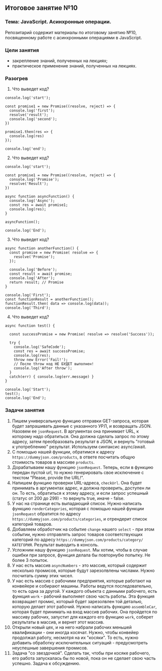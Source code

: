 ## Итоговое занятие №10

### Тема: JavaScript. Асинхронные операции.
Репозитарий содержит материалы по итоговому занятию №10, посвященному работе с асинхронными операциями в JavaScript.

### Цели занятия
- закрепление знаний, полученных на лекциях;
- практическое применение знаний, полученных на лекциях.

### Разогрев
1. Что выведет код?
```
console.log('start');

const promise1 = new Promise((resolve, reject) => {
  console.log('first');
  resolve('result');
  console.log('second');
})

promise1.then(res => {
  console.log(res)
});

console.log('end');
```

2. Что выведет код?
```
console.log('start');

const promise1 = new Promise((resolve, reject) => {
  console.log('Promise');
  resolve('Result');
})

async function asyncFunction() {
  console.log('Async');
  const res = await promise1;
  console.log(res);
}

asyncFunction();

console.log('End');
```

3. Что выведет код?
```
async function anotherFunction() {
  const promise = new Promise( resolve => {
    resolve('Promise');
  });

  console.log('Before');
  const result = await promise;
  console.log('After');
  return result; // Promise
}

console.log('First');
const functionResult = anotherFunction();
functionResult.then( data => console.log(data));
console.log('Third');
```

4. Что выведет код?
```
async function test() {

  const successPromise = new Promise( resolve => resolve('Success'));

  try {
    console.log('SafeCode');
    const res = await successPromise;
    console.log(res);
    throw new Error('Fail!');
    // После throw код НЕ БУДЕТ выполнен!
    console.log('After throw');
  }
  catch(err) { console.log(err.message) }
}

console.log('Start');
test();
console.log('End');
```

### Задачи занятия

1. Пишем универсальную функцию отправки GET-запроса, которая будет запрашивать данные с указанного УРЛ, и возвращать JSON. Назовем ее `jsonRequest`. В аргументах она принимает URL, к которому надо обратиться. Она должна сделать запрос по этому адресу, затем преобразовать результат в JSON, и вернуть "готовый к употреблению" результат. Используем синтаксис async/await.
2. С помощью нашей функции, обратимся к адресу `https://dummyjson.com/products`, в ответе посчитать общую стоимость товаров в массиве `products`.
3. Дорабатываем нашу функцию `jsonRequest`. Теперь, если в функцию передан пустой url, то нужно генерировать свое исключение с текстом "Please, provide the URL!".
4. Напишем функцию проверки URL-адреса, `checkUrl`. Она будет принимать в аргументах адрес, и должна проверить, доступен ли он. То есть, обратиться к этому адресу, и если запрос успешный (статус от 200 до 299) - то вернуть true, иначе - false.
5. У нас на странице есть выпадающий список. Нужно написать функцию `renderCategories`, которая с помощью нашей функции `jsonRequest` обратится по адресу `https://dummyjson.com/products/categories`, и отрендерит список категорий товаров.
6. Добавляем обработчик на событие `change` нашего `select` - при этом событии, нужно отправлять запрос товаров соответствующих категорий по адресу `https://dummyjson.com/products/category/КАТЕГОРИЯ`. Результат выводить в консоль.
7. Усложним нашу функцию `jsonRequest`. Мы хотим, чтобы в случае ошибки при запросе, функция делала бы повторнубю попытку. Не более 3 попыток.
8. У нас есть массив `asyncNumbers` - это массив, который содержит несколько промисов, которые будут зарезолвлены числами. Нужно посчитать сумму этих чисел.
9. У нас есть массив с рабочими предприятия, которые работают на конвейере и собирают машины. Работы ведутся последовательно, то есть одна за другой. У каждого объекта с данными рабочего, есть функция `work` - рабочий выполняет свою часть работы. Эта функция возвращает промис, который будет зарезолвлен той деталью, которую делает этот рабочий. Нужно написать функцию `assembleCar`, которая будет принимать на вход массив рабочих. Она пройдется по массиву рабочих, запустит для каждого его функцию `work`, соберет результаты в массив, и вернет этот массив.
10. Открыли новый цех, и на него набрали рабочих меньшей квалификации - они иногда косячат. Нужно, чтобы конвейер продолжал работу, несмотря на их "косяки". То есть, нужно добавить обработку исключительных ситуаций - предусмотреть неуспешные завершения промисов.
11. Задача "со звездочкой". Сделать так, чтобы при косяке рабочего, его работа запускалась бы по новой, пока он не сделает свою часть успешно. Задача к обсуждению.
